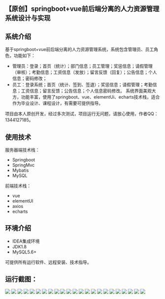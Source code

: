 ## 【原创】springboot+vue前后端分离的人力资源管理系统设计与实现

## 系统介绍

基于springboot+vue前后端分离的人力资源管理系统，系统包含管理员、员工角色，功能如下：
- 管理员：登录；首页（统计）；部门信息；员工管理；奖惩信息；请假管理（审核）；考勤信息；工资信息（发放）；留言反馈（回复）；公告信息；个人信息；密码修改；
- 员工：登录系统；首页（统计、签到、签退）；奖惩信息；请假管理；考勤信息；工资信息；留言反馈；公告信息；个人信息密码修改。
系统界面美观大方，功能丰富，使用了springboot、vue、elementUi、echarts技术栈，适合作为毕业设计、课程设计，有需要可提供指导。

项目由本人原创开发，经过多次测试，项目运行无问题，请放心使用，作者QQ：1344127185。

## 使用技术

服务器端技术栈：

- Springboot
- SpringMvc
- Mybatis
- MySQL

前端技术栈：

- vue
- elementUI
- axios
- echarts

## 环境介绍

- IDEA集成环境
- JDK1.8
- MySQL5.6+

可提供所有运行软件、远程安装、技术指导。

## 运行截图：
![](https://github.com/itcoderyhl/hr-server/blob/main/images/1.png)
![](https://github.com/itcoderyhl/hr-server/blob/main/images/2.png)
![](https://github.com/itcoderyhl/hr-server/blob/main/images/3.png)
![](https://github.com/itcoderyhl/hr-server/blob/main/images/4.png)
![](https://github.com/itcoderyhl/hr-server/blob/main/images/5.png)
![](https://github.com/itcoderyhl/hr-server/blob/main/images/6.png)
![](https://github.com/itcoderyhl/hr-server/blob/main/images/7.png)
![](https://github.com/itcoderyhl/hr-server/blob/main/images/8.png)
![](https://github.com/itcoderyhl/hr-server/blob/main/images/9.png)
![](https://github.com/itcoderyhl/hr-server/blob/main/images/10.png)
![](https://github.com/itcoderyhl/hr-server/blob/main/images/11.png)
![](https://github.com/itcoderyhl/hr-server/blob/main/images/12.png)
![](https://github.com/itcoderyhl/hr-server/blob/main/images/13.png)
![](https://github.com/itcoderyhl/hr-server/blob/main/images/14.png)
![](https://github.com/itcoderyhl/hr-server/blob/main/images/15.png)
![](https://github.com/itcoderyhl/hr-server/blob/main/images/16.png)
![](https://github.com/itcoderyhl/hr-server/blob/main/images/17.png)
![](https://github.com/itcoderyhl/hr-server/blob/main/images/18.png)
![](https://github.com/itcoderyhl/hr-server/blob/main/images/19.png)
![](https://github.com/itcoderyhl/hr-server/blob/main/images/20.png)
![](https://github.com/itcoderyhl/hr-server/blob/main/images/21.png)
![](https://github.com/itcoderyhl/hr-server/blob/main/images/22.png)
![](https://github.com/itcoderyhl/hr-server/blob/main/images/23.png)
